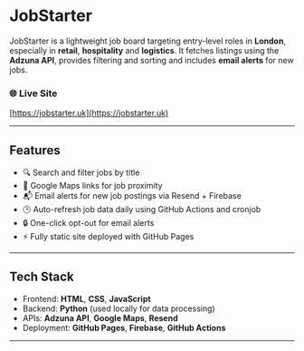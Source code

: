 # JobStarter

JobStarter is a lightweight job board targeting entry-level roles in **London**, especially in **retail**, **hospitality** and **logistics**. It fetches listings using the **Adzuna API**, provides filtering and sorting and includes **email alerts** for new jobs.

### 🌐 Live Site
[https://jobstarter.uk](https://jobstarter.uk)

---

## Features

- 🔍 Search and filter jobs by title
- 📍 Google Maps links for job proximity
- 📬 Email alerts for new job postings via Resend + Firebase
- 🕒 Auto-refresh job data daily using GitHub Actions and cronjob
- 🔒 One-click opt-out for email alerts
- ⚡ Fully static site deployed with GitHub Pages

---

## Tech Stack

- Frontend: **HTML**, **CSS**, **JavaScript**
- Backend: **Python** (used locally for data processing)
- APIs: **Adzuna API**, **Google Maps**, **Resend**
- Deployment: **GitHub Pages**, **Firebase**, **GitHub Actions**

---

